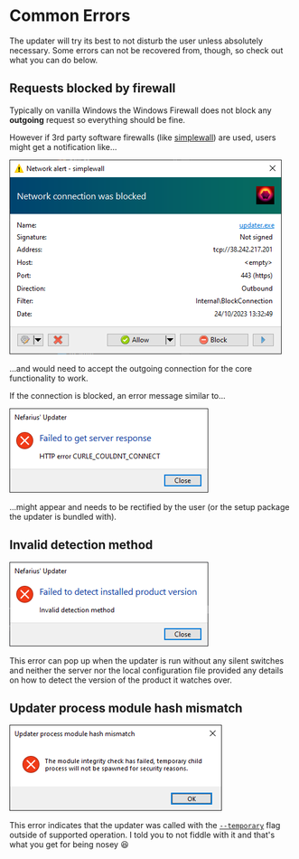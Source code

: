 # Common Errors

The updater will try its best to not disturb the user unless absolutely necessary. Some errors can not be recovered from, though, so check out what you can do below.

## Requests blocked by firewall

Typically on vanilla Windows the Windows Firewall does not block any **outgoing** request so everything should be fine.

However if 3rd party software firewalls (like [simplewall](https://www.henrypp.org/product/simplewall)) are used, users might get a notification like...

![simplewall_XugngWvkH7.png](images/simplewall_XugngWvkH7.png)

...and would need to accept the outgoing connection for the core functionality to work.

If the connection is blocked, an error message similar to...

![nefarius_HidHide_Updater_5r14wNiMDp.png](images/nefarius_HidHide_Updater_5r14wNiMDp.png)

...might appear and needs to be rectified by the user (or the setup package the updater is bundled with).

## Invalid detection method

![Updater_O32X4ghzfb.png](images/Updater_O32X4ghzfb.png)

This error can pop up when the updater is run without any silent switches and neither the server nor the local configuration file provided any details on how to detect the version of the product it watches over.

## Updater process module hash mismatch

![contoso_EmergencyUrl_Updater_jjTFk6wMcG.png](images/contoso_EmergencyUrl_Updater_jjTFk6wMcG.png)

This error indicates that the updater was called with the [`--temporary`](Command-Line-Arguments.md#-temporary) flag outside of supported operation. I told you to not fiddle with it and that's what you get for being nosey 😆
